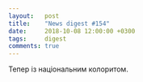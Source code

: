 ```yaml
---
layout:   post
title:    "News digest #154"
date:     2018-10-08 12:00:00 +0300
tags:     digest
comments: true
---
```


Тепер із національним колоритом.
